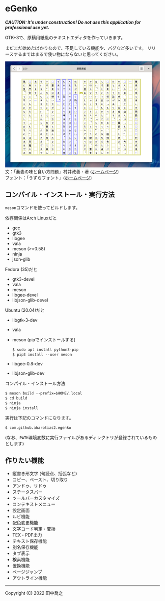 eGenko
====================================================================================================
***CAUTION: It’s under construction! Do not use this application for professional use yet.***

GTK+3で、原稿用紙風のテキストエディタを作っていきます。

まだまだ始めたばかりなので、不足している機能や、バグなど多いです。
リリースするまではまるで使い物にならないと思ってください。

![画像](doc/images/screenshot-1.png)  
文：「蕎麦の味と食い方問題」村井政善・著
([ホームページ](https://www.aozora.gr.jp/cards/000312/card2036.html))  
フォント：「うずらフォント」([ホームページ](http://azukifont.com/font/uzura.html))

コンパイル・インストール・実行方法
----------------------------------------------------------------------------------------------------
`meson`コマンドを使ってビルドします。

依存関係はArch Linuxだと

* gcc
* gtk3
* libgee
* vala
* meson (>=0.58)
* ninja
* json-glib

Fedora (35)だと

* gtk3-devel
* vala
* meson
* libgee-devel
* libjson-glib-devel

Ubuntu (20.04)だと

* libgtk-3-dev
* vala
* meson (pipでインストールする)
  
      $ sudo apt install python3-pip
      $ pip3 install --user meson
  
* libgee-0.8-dev
* libjson-glib-dev

コンパイル・インストール方法

    $ meson build --prefix=$HOME/.local
	$ cd build
	$ ninja
    $ ninja install

実行は下記のコマンドになります。

	$ com.github.aharotias2.egenko

(なお、`PATH`環境変数に実行ファイルがあるディレクトリが登録されているものとします)

作りたい機能
----------------------------------------------------------------------------------------------------
* 縦書き形文字 (句読点、括弧など)
* コピー、ペースト、切り取り
* アンドゥ、リドゥ
* ステータスバー
* ツールバーカスタマイズ
* コンテキストメニュー
* 設定画面
* ルビ機能
* 配色変更機能
* 文字コード判定・変換
* TEX・PDF出力
* テキスト保存機能
* 別名保存機能
* タブ表示
* 検索機能
* 置換機能
* ページジャンプ
* アウトライン機能

----------------------------------------------------------------------------------------------------

Copyright (C) 2022 田中喬之
